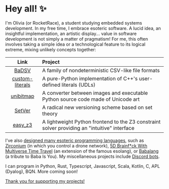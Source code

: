 # Hey all! ✨

I'm Olivia (or RocketRace), a student studying embedded systems development. In my free time, I embrace esoteric software. A lucid idea, an insightful implementation, an artistic display... value in software development is not simply a matter of pragmatism! For me, this often involves taking a simple idea or a technological feature to its logical extreme, mixing unlikely concepts together:

| Link | Project |
|:----:|:--------|
| [BaDSV](https://github.com/RocketRace/badsv) | A family of nondeterministic CSV-like file formats |
| [custom-literals](https://github.com/RocketRace/custom-literals) | A pure-Python implementation of C++'s user-defined literals (UDLs) |
| [unibitmap](https://github.com/RocketRace/unibitmap) | A converter between images and executable Python source code made of Unicode art |
| [SetVer](https://github.com/RocketRace/setver) | A radical new versioning scheme based on set theory |
| [easy_z3](https://github.com/RocketRace/easy_z3) | A lightweight Python frontend to the Z3 constraint solver providing an "intuitive" interface |

I've also [designed many esoteric programming languages](esolangs.org/wiki/User:RocketRace), such as [Zirconium](https://esolangs.org/wiki/Zirconium) (in which you control a drone network), [5D Brainf\*ck With Multiverse Time Travel](https://esolangs.org/wiki/5D_Brainfuck_With_Multiverse_Time_Travel) (an extension of the famous esolang), or [Babalang](https://esolangs.org/wiki/Babalang) (a tribute to Baba Is You). My miscellaneous projects include [Discord bots](https://github.com/RocketRace/robot-is-you).

I can program in Python, Rust, Typescript, Javascript, Scala, Kotlin, C, APL (Dyalog), BQN. More coming soon!

[Thank you for supporting my projects!](https://liberapay.com/RocketRace/)
